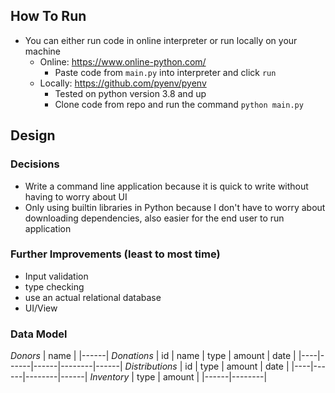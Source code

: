 ## How To Run

- You can either run code in online interpreter or run locally on your machine
  - Online: https://www.online-python.com/
    - Paste code from `main.py` into interpreter and click `run`
  - Locally: https://github.com/pyenv/pyenv
    - Tested on python version 3.8 and up
    - Clone code from repo and run the command `python main.py`

## Design

### Decisions

- Write a command line application because it is quick to write without having to worry about UI
- Only using builtin libraries in Python because I don't have to worry about downloading dependencies, also easier for the end user to run application

### Further Improvements (least to most time)

- Input validation
- type checking
- use an actual relational database
- UI/View

### Data Model

_Donors_
| name |
|------|
_Donations_
| id | name | type | amount | date |
|----|------|------|--------|------|
_Distributions_
| id | type | amount | date |
|----|------|--------|------|
_Inventory_
| type | amount |
|------|--------|
